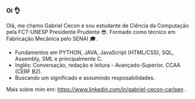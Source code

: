 ### Oi 👌

Olá, me chamo Gabriel Cecon e sou estudante de Ciência da Computação pela FCT-UNESP Presidente Prudente 😎. Formado como técnico em Fabricação Mecânica pelo SENAI 🎓.

- Fundamentos em PYTHON, JAVA, JavaScript (HTML/CSS), SQL, Assembly, SML e principalmente C.
- Inglês: Conversação, redação e leitura - Avançado-Superior. CCAA (CERF B2).
- Buscando um significado e assumindo resposabilidades.

Mais sobre mim em: https://www.linkedin.com/in/gabriel-cecon-carlsen .

    
  
